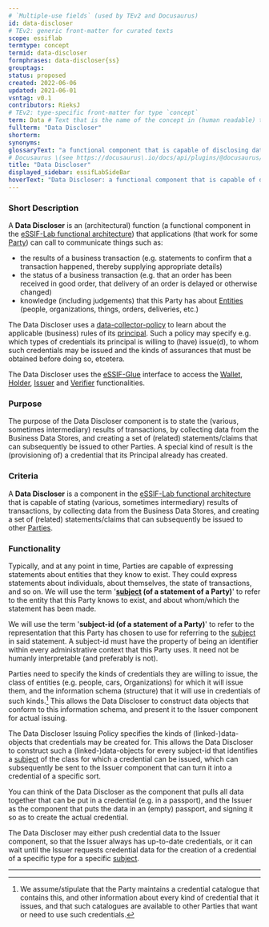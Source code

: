 ```yaml
---
# `Multiple-use fields` (used by TEv2 and Docusaurus)
id: data-discloser
# TEv2: generic front-matter for curated texts
scope: essiflab
termtype: concept
termid: data-discloser
formphrases: data-discloser{ss}
grouptags:
status: proposed
created: 2022-06-06
updated: 2021-06-01
vsntag: v0.1
contributors: RieksJ
# TEv2: type-specific front-matter for type `concept`
term: Data # Text that is the name of the concept in (human readable) texts.
fullterm: "Data Discloser"
shorterm:
synonyms:
glossaryText: "a functional component that is capable of disclosing data to (Agents of) other [parties](@), e.g. in the form of [credentials](@)."
# Docusaurus \(see https://docusaurus\.io/docs/api/plugins/@docusaurus/plugin-content-docs#markdown-front-matter\):
title: "Data Discloser"
displayed_sidebar: essifLabSideBar
hoverText: "Data Discloser: a functional component that is capable of disclosing data to (Agents of) other Parties, e.g. in the form of Credentials."
---
```


### Short Description
A **Data Discloser** is an (architectural) function (a functional component in the [eSSIF-Lab functional architecture](../essifLab-fw-func-arch)) that applications (that work for some [Party](@)) can call to communicate things such as:
- the results of a business transaction (e.g. statements to confirm that a transaction happened, thereby supplying appropriate details)
- the status of a business transaction (e.g. that an order has been received in good order, that delivery of an order is delayed or otherwise changed)
- knowledge (including judgements) that this Party has about [Entities](@) (people, organizations, things, orders, deliveries, etc.)

The Data Discloser uses a [data-collector-policy](@) to learn about the applicable (business) rules of its [principal](@). Such a policy may specify e.g. which types of credentials its principal is willing to (have) issue(d), to whom such credentials may be issued and the kinds of assurances that must be obtained before doing so, etcetera.

The Data Discloser uses the [eSSIF-Glue](@) interface to access the [Wallet](@), [Holder](@), [Issuer](@) and [Verifier](@) functionalities.

### Purpose
The purpose of the Data Discloser component is to state the (various, sometimes intermediary) results of transactions, by collecting data from the Business Data Stores, and creating a set of (related) statements/claims that can subsequently be issued to other Parties. A special kind of result is the (provisioning of) a credential that its Principal already has created.

### Criteria
A **Data Discloser** is a component in the [eSSIF-Lab functional architecture](../essifLab-fw-func-arch) that is capable of stating (various, sometimes intermediary) results of transactions, by collecting data from the Business Data Stores, and creating a set of (related) statements/claims that can subsequently be issued to other [Parties](@).

### Functionality
Typically, and at any point in time, Parties are capable of expressing statements about entities that they know to exist. They could express statements about individuals, about themselves, the state of transactions, and so on. We will use the term '**[subject](@) (of a statement of a Party)**' to refer to the entity that this Party knows to exist, and about whom/which the statement has been made.

We will use the term '**subject-id (of a statement of a Party)**' to refer to the representation that this Party has chosen to use for referring to the [subject](@) in said statement. A subject-id must have the property of being an identifier within every administrative context that this Party uses. It need not be humanly interpretable (and preferably is not).

Parties need to specify the kinds of credentials they are willing to issue, the class of entities (e.g. people, cars, Organizations) for which it will issue them, and the information schema (structure) that it will use in credentials of such kinds.[^1] This allows the Data Discloser to construct data objects that conform to this information schema, and present it to the Issuer component for actual issuing.

The Data Discloser Issuing Policy specifies the kinds of (linked-)data-objects that credentials may be created for. This allows the Data Discloser to construct such a (linked-)data-objects for every subject-id that identifies a [subject](@) of the class for which a credential can be issued, which can subsequently be sent to the Issuer component that can turn it into a credential of a specific sort.

You can think of the Data Discloser as the component that pulls all data together that can be put in a credential (e.g. in a passport), and the Issuer as the component that puts the data in an (empty) passport, and signing it so as to create the actual credential.

The Data Discloser may either push credential data to the Issuer component, so that the Issuer always has up-to-date credentials, or it can wait until the Issuer requests credential data for the creation of a credential of a specific type for a specific [subject](@).

-----

[^1]: We assume/stipulate that the Party maintains a credential catalogue that contains this, and other information about every kind of credential that it issues, and that such catalogues are available to other Parties that want or need to use such credentials.
